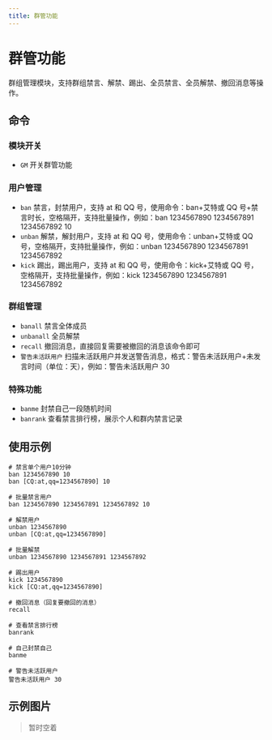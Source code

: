 ```yaml
---
title: 群管功能
---
```


# 群管功能

群组管理模块，支持群组禁言、解禁、踢出、全员禁言、全员解禁、撤回消息等操作。

## 命令

### 模块开关

- `GM` 开关群管功能

### 用户管理

- `ban` 禁言，封禁用户，支持 at 和 QQ 号，使用命令：ban+艾特或 QQ 号+禁言时长，空格隔开，支持批量操作，例如：ban 1234567890 1234567891 1234567892 10
- `unban` 解禁，解封用户，支持 at 和 QQ 号，使用命令：unban+艾特或 QQ 号，空格隔开，支持批量操作，例如：unban 1234567890 1234567891 1234567892
- `kick` 踢出，踢出用户，支持 at 和 QQ 号，使用命令：kick+艾特或 QQ 号，空格隔开，支持批量操作，例如：kick 1234567890 1234567891 1234567892

### 群组管理

- `banall` 禁言全体成员
- `unbanall` 全员解禁
- `recall` 撤回消息，直接回复需要被撤回的消息该命令即可
- `警告未活跃用户` 扫描未活跃用户并发送警告消息，格式：警告未活跃用户+未发言时间（单位：天），例如：警告未活跃用户 30

### 特殊功能

- `banme` 封禁自己一段随机时间
- `banrank` 查看禁言排行榜，展示个人和群内禁言记录

## 使用示例

```
# 禁言单个用户10分钟
ban 1234567890 10
ban [CQ:at,qq=1234567890] 10

# 批量禁言用户
ban 1234567890 1234567891 1234567892 10

# 解禁用户
unban 1234567890
unban [CQ:at,qq=1234567890]

# 批量解禁
unban 1234567890 1234567891 1234567892

# 踢出用户
kick 1234567890
kick [CQ:at,qq=1234567890]

# 撤回消息（回复要撤回的消息）
recall

# 查看禁言排行榜
banrank

# 自己封禁自己
banme

# 警告未活跃用户
警告未活跃用户 30
```

## 示例图片

> 暂时空着
